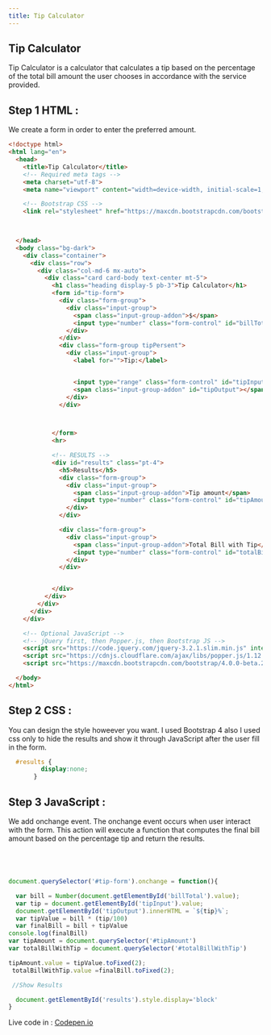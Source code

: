 ```yaml
---
title: Tip Calculator
---
```

## Tip Calculator

Tip Calculator is a calculator that calculates a tip based on the percentage of the total bill amount the user chooses in accordance with the service provided.

## Step 1 HTML : 

We create a form in order to enter the preferred amount.
```html
<!doctype html>
<html lang="en">
  <head>
    <title>Tip Calculator</title>
    <!-- Required meta tags -->
    <meta charset="utf-8">
    <meta name="viewport" content="width=device-width, initial-scale=1, shrink-to-fit=no">

    <!-- Bootstrap CSS -->
    <link rel="stylesheet" href="https://maxcdn.bootstrapcdn.com/bootstrap/4.0.0-beta.2/css/bootstrap.min.css" integrity="sha384-PsH8R72JQ3SOdhVi3uxftmaW6Vc51MKb0q5P2rRUpPvrszuE4W1povHYgTpBfshb" crossorigin="anonymous">


   
  </head>
  <body class="bg-dark">
    <div class="container">
      <div class="row">
        <div class="col-md-6 mx-auto">
          <div class="card card-body text-center mt-5">
            <h1 class="heading display-5 pb-3">Tip Calculator</h1>
            <form id="tip-form">
              <div class="form-group">
                <div class="input-group">
                  <span class="input-group-addon">$</span>
                  <input type="number" class="form-control" id="billTotal" placeholder="Total Bill">
                </div>
              </div>
              <div class="form-group tipPersent">
                <div class="input-group">
                  <label for="">Tip:</label>


                  <input type="range" class="form-control" id="tipInput" value="0">
                  <span class="input-group-addon" id="tipOutput"></span>
                </div>
              </div>



            </form>
            <hr>

            <!-- RESULTS -->
            <div id="results" class="pt-4">
              <h5>Results</h5>
              <div class="form-group">
                <div class="input-group">
                  <span class="input-group-addon">Tip amount</span>
                  <input type="number" class="form-control" id="tipAmount" disabled>
                </div>
              </div>

              <div class="form-group">
                <div class="input-group">
                  <span class="input-group-addon">Total Bill with Tip</span>
                  <input type="number" class="form-control" id="totalBillWithTip" disabled>
                </div>
              </div>


            </div>
          </div>
        </div>
      </div>
    </div>

    <!-- Optional JavaScript -->
    <!-- jQuery first, then Popper.js, then Bootstrap JS -->
    <script src="https://code.jquery.com/jquery-3.2.1.slim.min.js" integrity="sha384-KJ3o2DKtIkvYIK3UENzmM7KCkRr/rE9/Qpg6aAZGJwFDMVNA/GpGFF93hXpG5KkN" crossorigin="anonymous"></script>
    <script src="https://cdnjs.cloudflare.com/ajax/libs/popper.js/1.12.3/umd/popper.min.js" integrity="sha384-vFJXuSJphROIrBnz7yo7oB41mKfc8JzQZiCq4NCceLEaO4IHwicKwpJf9c9IpFgh" crossorigin="anonymous"></script>
    <script src="https://maxcdn.bootstrapcdn.com/bootstrap/4.0.0-beta.2/js/bootstrap.min.js" integrity="sha384-alpBpkh1PFOepccYVYDB4do5UnbKysX5WZXm3XxPqe5iKTfUKjNkCk9SaVuEZflJ" crossorigin="anonymous"></script>

  </body>
</html>
```


## Step 2 CSS : 

You can design the style howeever you want. I used Bootstrap 4 also I used css only to hide the results and show it through JavaScript after the user fill in the form.

```css
  #results {
         display:none;
       }
```


## Step 3 JavaScript : 

We add onchange event. The onchange event occurs when user interact with the form. This action will execute a function that computes the final bill amount based on the percentage tip and return the results.


```javascript




document.querySelector('#tip-form').onchange = function(){

  var bill = Number(document.getElementById('billTotal').value);
  var tip = document.getElementById('tipInput').value;
  document.getElementById('tipOutput').innerHTML = `${tip}%`;
  var tipValue = bill * (tip/100)
  var finalBill = bill + tipValue
console.log(finalBill)
var tipAmount = document.querySelector('#tipAmount')
var totalBillWithTip = document.querySelector('#totalBillWithTip')

tipAmount.value = tipValue.toFixed(2);
 totalBillWithTip.value =finalBill.toFixed(2);

 //Show Results

  document.getElementById('results').style.display='block'
}

```

Live code in : [Codepen.io](https://codepen.io/voula12/pen/djrZGw)
